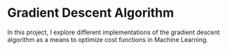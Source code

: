 # Gradient Descent Algorithm
In this project, I explore different implementations of the gradient descent algorithm as a means to optimize cost functions in Machine Learning.
